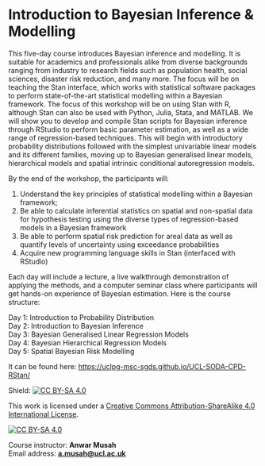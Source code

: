 # Introduction to Bayesian Inference &amp; Modelling

This five-day course introduces Bayesian inference and modelling. It is suitable for academics and professionals alike from diverse backgrounds ranging from industry to research fields such as population health, social sciences, disaster risk reduction, and many more. The focus will be on teaching the Stan interface, which works with statistical software packages to perform state-of-the-art statistical modelling within a Bayesian framework. The focus of this workshop will be on using Stan with R, although Stan can also be used with Python, Julia, Stata, and MATLAB. We will show you to develop and compile Stan scripts for Bayesian inference through RStudio to perform basic parameter estimation, as well as a wide range of regression-based techniques. This will begin with introductory probability distributions followed with the simplest univariable linear models and its different families, moving up to Bayesian generalised linear models, hierarchical models and spatial intrinsic conditional autoregression models.

By the end of the workshop, the participants will:

1. Understand the key principles of statistical modelling within a Bayesian framework;
2. Be able to calculate inferential statistics on spatial and non-spatial data for hypothesis testing using the diverse types of regression-based models in a Bayesian framework
3. Be able to perform spatial risk prediction for areal data as well as quantify levels of uncertainty using exceedance probabilities
4. Acquire new programming language skills in Stan (interfaced with RStudio)
 
Each day will include a lecture, a live walkthrough demonstration of applying the methods, and a computer seminar class where participants will get hands-on experience of Bayesian estimation. Here is the course structure:

Day 1: Introduction to Probability Distribution <br/> Day 2: Introduction to Bayesian Inference <br/> Day 3: Bayesian Generalised Linear Regression Models <br/> Day 4: Bayesian Hierarchical Regression Models <br/> Day 5: Spatial Bayesian Risk Modelling <br/>

It can be found here: https://uclpg-msc-sgds.github.io/UCL-SODA-CPD-RStan/

Shield: [![CC BY-SA 4.0][cc-by-sa-shield]][cc-by-sa]

This work is licensed under a
[Creative Commons Attribution-ShareAlike 4.0 International License][cc-by-sa].

[![CC BY-SA 4.0][cc-by-sa-image]][cc-by-sa]

[cc-by-sa]: http://creativecommons.org/licenses/by-sa/4.0/
[cc-by-sa-image]: https://licensebuttons.net/l/by-sa/4.0/88x31.png
[cc-by-sa-shield]: https://img.shields.io/badge/License-CC%20BY--SA%204.0-lightgrey.svg
[course]: https://www.ucl.ac.uk/module-catalogue/modules/GEOG0125
[uni]: https://www.ucl.ac.uk
[dept]: https://www.geog.ucl.ac.uk

Course instructor: **Anwar Musah** </br>
Email address: **a.musah@ucl.ac.uk**
